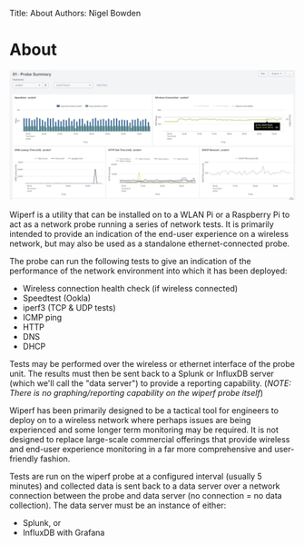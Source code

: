 Title: About
Authors: Nigel Bowden

# About

![Probe Report](images/probe_summary.jpg)

Wiperf is a utility that can be installed on to a WLAN Pi or a Raspberry Pi to act as a network probe running a series of  network tests. It is primarily intended to provide an indication of the end-user experience on a wireless network, but may also be used as a standalone ethernet-connected probe.

The probe can run the following tests to give an indication of the performance of the network environment into which it has been deployed:

- Wireless connection health check (if wireless connected)
- Speedtest (Ookla)
- iperf3 (TCP & UDP tests)
- ICMP ping
- HTTP
- DNS
- DHCP

Tests may be performed over the wireless or ethernet interface of the probe unit. The results must then be sent back to a Splunk or InfluxDB server (which we'll call the "data server") to provide a reporting capability. (*NOTE: There is no graphing/reporting capability on the wiperf probe itself*)

Wiperf has been primarily designed to be a tactical tool for engineers to deploy on to a wireless network where perhaps issues are being experienced and some longer term monitoring may be required. It is not designed to replace large-scale commercial offerings that provide wireless and end-user experience monitoring in a far more comprehensive and user-friendly fashion.



Tests are run on the wiperf probe at a configured interval (usually 5 minutes) and collected data is sent back to a data server over a network connection between the probe and data server (no connection = no data collection). The data server must be an instance of either:

- Splunk, or
- InfluxDB with Grafana  